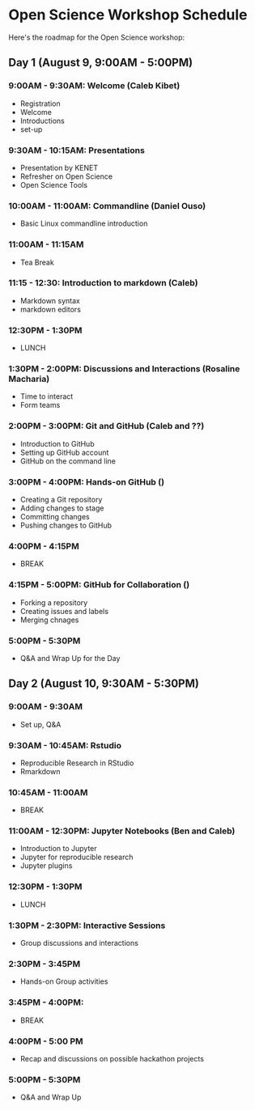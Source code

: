 # Open Science Workshop Schedule

Here's the roadmap for the Open Science workshop:

## Day 1 (August 9, 9:00AM - 5:00PM)
### 9:00AM - 9:30AM: Welcome (Caleb Kibet)
* Registration
* Welcome
* Introductions
* set-up

### 9:30AM - 10:15AM: Presentations
* Presentation by KENET
* Refresher on Open Science
* Open Science Tools

### 10:00AM - 11:00AM: Commandline (Daniel Ouso)
* Basic Linux commandline introduction

### 11:00AM - 11:15AM
* Tea Break

### 11:15 - 12:30: Introduction to markdown (Caleb)
* Markdown syntax
* markdown editors


### 12:30PM - 1:30PM
* LUNCH

### 1:30PM - 2:00PM: Discussions and Interactions (Rosaline Macharia)
* Time to interact
* Form teams

### 2:00PM - 3:00PM: Git and GitHub (Caleb and ??)
* Introduction to GitHub
* Setting up GitHub account
* GitHub on the command line

### 3:00PM - 4:00PM: Hands-on GitHub ()
* Creating a Git repository
* Adding changes to stage
* Committing changes
* Pushing changes to GitHub

### 4:00PM - 4:15PM
* BREAK

### 4:15PM - 5:00PM: GitHub for Collaboration ()
* Forking a repository
* Creating issues and labels
* Merging chnages


### 5:00PM - 5:30PM
* Q&A and Wrap Up for the Day


## Day 2 (August 10, 9:30AM - 5:30PM)

### 9:00AM - 9:30AM
* Set up, Q&A

### 9:30AM - 10:45AM: Rstudio
* Reproducible Research in RStudio
* Rmarkdown

### 10:45AM - 11:00AM
* BREAK

### 11:00AM - 12:30PM: Jupyter Notebooks (Ben and Caleb)
* Introduction to Jupyter
* Jupyter for reproducible research
* Jupyter plugins

### 12:30PM - 1:30PM
* LUNCH

### 1:30PM - 2:30PM: Interactive Sessions
* Group discussions and interactions

### 2:30PM - 3:45PM
* Hands-on Group activities

### 3:45PM - 4:00PM: 
* BREAK

### 4:00PM - 5:00 PM
* Recap and discussions on possible hackathon projects

### 5:00PM - 5:30PM
* Q&A and Wrap Up
